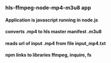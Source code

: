 






### **hls-ffmpeg-node-mp4-m3u8 app**

#### Application is javascript running in node.js 

#### converts .mp4 to hls master manifest .m3u8

#### reads url of input .mp4 from file input_mp4.txt

#### npm links to libraries ffmpeg, inquire, fs


<!-- ![.GIF of CLI](https://github.com/andyinthemachine/hls-ffmpeg-node-mp4-m3u8/blob/master/hls-ffmpeg-node-mp4-m3u8.gif) -->

